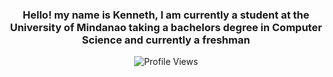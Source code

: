 <h3 align="center">Hello! my name is Kenneth, I am currently a student at the University of Mindanao taking a bachelors degree in Computer Science and currently a freshman</h3>

<p align="center"> <img src="https://komarev.com/ghpvc/?username=thennek0&color=green" alt="Profile Views" align="center" /> </p>












<!-- ![](https://komarev.com/ghpvc/?username=thennek0&color=green)

![](https://hit.yhype.me/github/profile?user_id=55936363) -->
